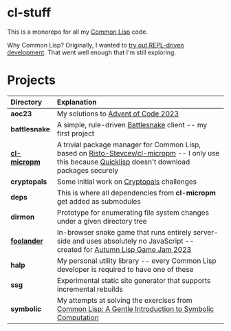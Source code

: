 # cl-stuff
This is a monorepo for all my [Common Lisp](https://lisp-lang.org/) code.

Why Common Lisp? Originally, I wanted to [try out REPL-driven development](https://log.schemescape.com/posts/programming-languages/learning-lisp-in-2023.html). That went well enough that I'm still exploring.

# Projects
| Directory | Explanation |
|:----------|:------------|
| **aoc23**         | My solutions to [Advent of Code 2023](https://adventofcode.com/2023) |
| **battlesnake**   | A simple, rule-driven [Battlesnake](https://play.battlesnake.com/) client -- my first project |
| [**cl-micropm**](https://github.com/jaredkrinke/cl-micropm) | A trivial package manager for Common Lisp, based on [Risto-Stevcev/cl-micropm](https://github.com/Risto-Stevcev/cl-micropm) -- I only use this because [Quicklisp](https://www.quicklisp.org/beta/) doesn't download packages securely |
| **cryptopals**    | Some initial work on [Cryptopals](https://www.cryptopals.com/) challenges |
| **deps**          | This is where all dependencies from **cl-micropm** get added as submodules |
| **dirmon**        | Prototype for enumerating file system changes under a given directory tree |
| [**foolander**](https://github.com/jaredkrinke/cl-stuff/tree/main/foolander) | In-browser snake game that runs entirely server-side and uses absolutely no JavaScript -- created for [Autumn Lisp Game Jam 2023](https://itch.io/jam/autumn-lisp-game-jam-2023) |
| **halp**          | My personal utility library -- every Common Lisp developer is required to have one of these |
| **ssg**           | Experimental static site generator that supports incremental rebuilds |
| **symbolic**      | My attempts at solving the exercises from [Common Lisp: A Gentle Introduction to Symbolic Computation](https://www.cs.cmu.edu/~dst/LispBook/) |
